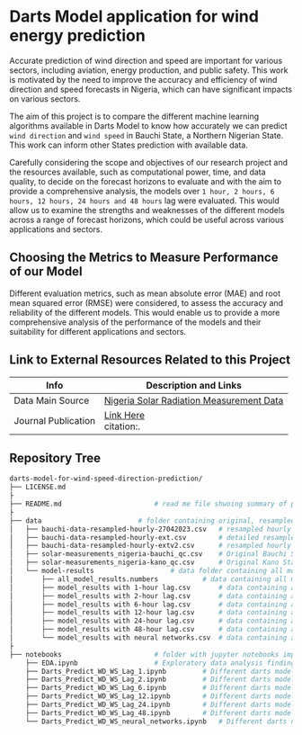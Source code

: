 # Darts Model application for wind energy prediction
Accurate prediction of wind direction and speed are important for various sectors, including aviation, energy production, and public safety. This work is motivated by the need to improve the accuracy and efficiency of wind direction and speed forecasts in Nigeria, which can have significant impacts on various sectors.

The aim of this project is to compare the different machine learning algorithms available in Darts Model to know how accurately we can predict `wind direction` and `wind speed` in Bauchi State, a Northern Nigerian State. This work can inform other States prediction with available data.

Carefully considering the scope and objectives of our research project and the resources available, such as computational power, time, and data quality, to decide on the forecast horizons to evaluate and with the aim to provide a comprehensive analysis, the models over `1 hour, 2 hours, 6 hours, 12 hours, 24 hours and 48 hours` lag were evaluated. This would allow us to examine the strengths and weaknesses of the different models across a range of forecast horizons, which could be useful across various applications and sectors.

## Choosing the Metrics to Measure Performance of our Model
Different evaluation metrics, such as mean absolute error (MAE) and root mean squared error (RMSE) were considered, to assess the accuracy and reliability of the different models. This would enable us to provide a more comprehensive analysis of the performance of the models and their suitability for different applications and sectors.

## Link to External Resources Related to this Project
Info | Description and Links
--- | ---
Data Main Source | [Nigeria Solar Radiation Measurement Data](https://energydata.info/dataset/nigeria-solar-radiation-measurement-data)
Journal Publication | [Link Here]([#](https://www.researchgate.net/publication/378041732_Application_Of_Darts_Model_For_Comparing_Machine_Learning_Algorithms_To_Predict_Wind_Speed_And_Direction_Using_Solar_Data)) </br> citation:.

## Repository Tree
```bash
darts-model-for-wind-speed-direction-prediction/
├── LICENSE.md
├
├── README.md						# read me file shwoing summary of project
├
├── data						# folder containing original, resampled and model results data
│   ├── bauchi-data-resampled-hourly-27042023.csv	# resampled hourly data with mean only and selected variables without period
│   ├── bauchi-data-resampled-hourly-ext.csv		# detailed resampled hourly data with mean, max, period for all data elements
│   ├── bauchi-data-resampled-hourly-extv2.csv		# resampled hourly data with mean only and selected variables with period
│   ├── solar-measurements_nigeria-bauchi_qc.csv	# Original Bauchi State solar measurement data
│   ├── solar-measurements_nigeria-kano_qc.csv		# Original Kano State solar measurement data
│   └── model-results					# data folder containing all model results as well as separated results
│       ├── all_model_results.numbers			# data containing all model results with all parameters combined
│       ├── model_results with 1-hour lag.csv		# data containing all model results using 1-hour lag
│       ├── model_results with 2-hour lag.csv		# data containing all model results using 2-hour lag
│       ├── model_results with 6-hour lag.csv		# data containing all model results using 6-hour lag
│       ├── model_results with 12-hour lag.csv		# data containing all model results using 12-hour lag
│       ├── model_results with 24-hour lag.csv		# data containing all model results using 24-hour lag
│       ├── model_results with 48-hour lag.csv		# data containing all model results using 48-hour lag
│       └── model_results with neural networks.csv	# data containing all model results using neural networks
├
├── notebooks						# folder with jupyter notebooks implemented for the project
    ├── EDA.ipynb					# Exploratory data analysis findings notebook	
    ├── Darts_Predict_WD_WS_Lag_1.ipynb			# Different darts model implementation with 1-hour lag
    ├── Darts_Predict_WD_WS_Lag_2.ipynb			# Different darts model implementation with 2-hour lag
    ├── Darts_Predict_WD_WS_Lag_6.ipynb			# Different darts model implementation with 6-hour lag
    ├── Darts_Predict_WD_WS_Lag_12.ipynb		# Different darts model implementation with 12-hour lag
    ├── Darts_Predict_WD_WS_Lag_24.ipynb		# Different darts model implementation with 24-hour lag
    ├── Darts_Predict_WD_WS_Lag_48.ipynb		# Different darts model implementation with 48-hour lag
    └── Darts_Predict_WD_WS_neural_networks.ipynb	# Different darts neural network model implementation
```
